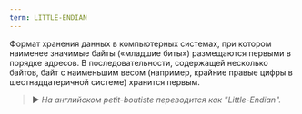 ```yaml
---
term: LITTLE-ENDIAN
---
```


Формат хранения данных в компьютерных системах, при котором наименее значимые байты («младшие биты») размещаются первыми в порядке адресов. В последовательности, содержащей несколько байтов, байт с наименьшим весом (например, крайние правые цифры в шестнадцатеричной системе) хранится первым.

> ► *На английском petit-boutiste переводится как "Little-Endian".*